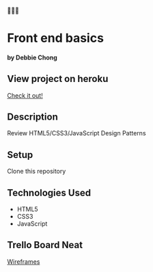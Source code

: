 :tulip::rabbit::tulip:
# Front end basics

#### by Debbie Chong

## View project on heroku
[Check it out!]()
## Description
Review HTML5/CSS3/JavaScript Design Patterns
## Setup
Clone this repository

## Technologies Used
* HTML5
* CSS3
* JavaScript

## Trello Board Neat
[Wireframes]()
